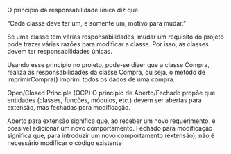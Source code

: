 O princípio da responsabilidade única diz que:     

“Cada classe deve ter um, e somente um, motivo para mudar.”    

Se uma classe tem várias responsabilidades, mudar um requisito do projeto pode trazer várias razões para modificar a classe. Por isso, as classes devem ter responsabilidades únicas.    

Usando esse princípio no projeto, pode-se dizer que a classe Compra, realiza as responsabilidades da classe Compra, ou seja, o metódo de 
imprimirCompra() imprimi todos os dados de uma compra.


Open/Closed Principle (OCP)
O princípio de Aberto/Fechado propõe que entidades (classes, funções, módulos, etc.) devem ser abertas para extensão, mas fechadas para modificação.

Aberto para extensão significa que, ao receber um novo requerimento, é possível adicionar um novo comportamento. Fechado para modificação significa que, para introduzir um novo comportamento (extensão), não é necessário modificar o código existente
